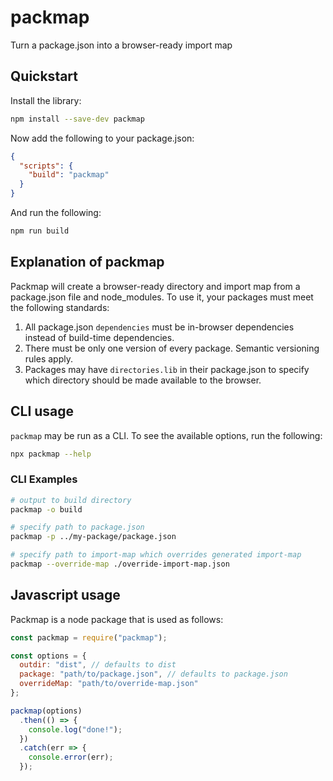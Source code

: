 # packmap

Turn a package.json into a browser-ready import map

## Quickstart

Install the library:

```sh
npm install --save-dev packmap
```

Now add the following to your package.json:

```json
{
  "scripts": {
    "build": "packmap"
  }
}
```

And run the following:

```sh
npm run build
```

## Explanation of packmap

Packmap will create a browser-ready directory and import map from a package.json file and node_modules. To use it, your packages must meet the following standards:

1. All package.json `dependencies` must be in-browser dependencies instead of build-time dependencies.
2. There must be only one version of every package. Semantic versioning rules apply.
3. Packages may have `directories.lib` in their package.json to specify which directory should be made available to the browser.

## CLI usage

`packmap` may be run as a CLI. To see the available options, run the following:

```sh
npx packmap --help
```

### CLI Examples

```sh
# output to build directory
packmap -o build

# specify path to package.json
packmap -p ../my-package/package.json

# specify path to import-map which overrides generated import-map
packmap --override-map ./override-import-map.json
```

## Javascript usage

Packmap is a node package that is used as follows:

```js
const packmap = require("packmap");

const options = {
  outdir: "dist", // defaults to dist
  package: "path/to/package.json", // defaults to package.json
  overrideMap: "path/to/override-map.json"
};

packmap(options)
  .then(() => {
    console.log("done!");
  })
  .catch(err => {
    console.error(err);
  });
```
